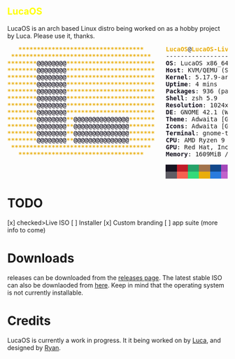 ## <span style="color:yellow">LucaOS</span>

LucaOS is an arch based Linux distro being worked on as a hobby project by Luca. Please use it, thanks.

<pre><font color="#E9AD0C"><b>   **********************************</b></font>      <font color="#E9AD0C"><b>LucaOS</b></font>@<font color="#E9AD0C"><b>LucaOS-Live</b></font> 
<font color="#E9AD0C"><b> **************************************</b></font>    ------------------ 
<font color="#E9AD0C"><b>********</b></font><font color="#171421"><b>@@@@@@@@</b></font><font color="#E9AD0C"><b>************************</b></font>   <font color="#171421"><b>OS</b></font>: LucaOS x86_64 
<font color="#E9AD0C"><b>********</b></font><font color="#171421"><b>@@@@@@@@</b></font><font color="#E9AD0C"><b>************************</b></font>   <font color="#171421"><b>Host</b></font>: KVM/QEMU (Standard PC (Q35 + ICH9, 2009) pc-q35-7.0) 
<font color="#E9AD0C"><b>********</b></font><font color="#171421"><b>@@@@@@@@</b></font><font color="#E9AD0C"><b>************************</b></font>   <font color="#171421"><b>Kernel</b></font>: 5.17.9-arch1-1 
<font color="#E9AD0C"><b>********</b></font><font color="#171421"><b>@@@@@@@@</b></font><font color="#E9AD0C"><b>************************</b></font>   <font color="#171421"><b>Uptime</b></font>: 4 mins 
<font color="#E9AD0C"><b>********</b></font><font color="#171421"><b>@@@@@@@@</b></font><font color="#E9AD0C"><b>************************</b></font>   <font color="#171421"><b>Packages</b></font>: 936 (pacman) 
<font color="#E9AD0C"><b>********</b></font><font color="#171421"><b>@@@@@@@@</b></font><font color="#E9AD0C"><b>************************</b></font>   <font color="#171421"><b>Shell</b></font>: zsh 5.9 
<font color="#E9AD0C"><b>********</b></font><font color="#171421"><b>@@@@@@@@</b></font><font color="#E9AD0C"><b>************************</b></font>   <font color="#171421"><b>Resolution</b></font>: 1024x768 
<font color="#E9AD0C"><b>********</b></font><font color="#171421"><b>@@@@@@@@</b></font><font color="#E9AD0C"><b>************************</b></font>   <font color="#171421"><b>DE</b></font>: GNOME 42.1 (Wayland) 
<font color="#E9AD0C"><b>********</b></font><font color="#171421"><b>@@@@@@@@</b></font><font color="#E9AD0C"><b>**</b></font><font color="#171421"><b>@@@@@@@@@@@@@@@</b></font><font color="#E9AD0C"><b>*******</b></font>   <font color="#171421"><b>Theme</b></font>: Adwaita [GTK2/3] 
<font color="#E9AD0C"><b>********</b></font><font color="#171421"><b>@@@@@@@@</b></font><font color="#E9AD0C"><b>**</b></font><font color="#171421"><b>@@@@@@@@@@@@@@@</b></font><font color="#E9AD0C"><b>*******</b></font>   <font color="#171421"><b>Icons</b></font>: Adwaita [GTK2/3] 
<font color="#E9AD0C"><b>********</b></font><font color="#171421"><b>@@@@@@@@</b></font><font color="#E9AD0C"><b>**</b></font><font color="#171421"><b>@@@@@@@@@@@@@@@</b></font><font color="#E9AD0C"><b>*******</b></font>   <font color="#171421"><b>Terminal</b></font>: gnome-terminal 
<font color="#E9AD0C"><b>********</b></font><font color="#171421"><b>@@@@@@@@</b></font><font color="#E9AD0C"><b>**</b></font><font color="#171421"><b>@@@@@@@@@@@@@@@</b></font><font color="#E9AD0C"><b>*******</b></font>   <font color="#171421"><b>CPU</b></font>: AMD Ryzen 9 3900X (8) @ 3.799GHz 
<font color="#E9AD0C"><b> **************************************</b></font>    <font color="#171421"><b>GPU</b></font>: Red Hat, Inc. QEMU Virtual Machine 
<font color="#E9AD0C"><b>   **********************************</b></font>      <font color="#171421"><b>Memory</b></font>: 1609MiB / 7947MiB 

                                           <span style="background-color:#171421"><font color="#171421">   </font></span><span style="background-color:#C01C28"><font color="#C01C28">   </font></span><span style="background-color:#26A269"><font color="#26A269">   </font></span><span style="background-color:#A2734C"><font color="#A2734C">   </font></span><span style="background-color:#12488B"><font color="#12488B">   </font></span><span style="background-color:#A347BA"><font color="#A347BA">   </font></span><span style="background-color:#2AA1B3"><font color="#2AA1B3">   </font></span><span style="background-color:#D0CFCC"><font color="#D0CFCC">   </font></span>
                                           <span style="background-color:#5E5C64"><font color="#5E5C64">   </font></span><span style="background-color:#F66151"><font color="#F66151">   </font></span><span style="background-color:#33DA7A"><font color="#33DA7A">   </font></span><span style="background-color:#E9AD0C"><font color="#E9AD0C">   </font></span><span style="background-color:#2A7BDE"><font color="#2A7BDE">   </font></span><span style="background-color:#C061CB"><font color="#C061CB">   </font></span><span style="background-color:#33C7DE"><font color="#33C7DE">   </font></span><span style="background-color:#FFFFFF"><font color="#FFFFFF">   </font></span>
</pre>

# TODO
[x]   checked>Live ISO
[ ]   Installer
[x]   Custom branding
[ ]   app suite (more info to come)


# Downloads
releases can be downloaded from the [releases page](https://github.com/jumpers775/LucaLive/releases). The latest stable ISO can also be downlaoded from [here](https://github.com/jumpers775/LucaLive/releases/download/1.0.0/LucaOS-2022.05.27-x86_64.iso). Keep in mind that the operating system is not currently installable.



# Credits
LucaOS is currently a work in progress. It it being worked on by [Luca](https://github.com/jumpers775), and designed by [Ryan](https://github.com/ryanss0711).
